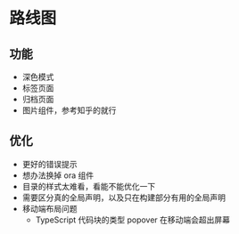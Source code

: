 # 路线图

## 功能

- 深色模式
- 标签页面
- 归档页面
- 图片组件，参考知乎的就行

## 优化

- 更好的错误提示
- 想办法换掉 ora 组件
- 目录的样式太难看，看能不能优化一下
- 需要区分真的全局声明，以及只在构建部分有用的全局声明
- 移动端布局问题
  - TypeScript 代码块的类型 popover 在移动端会超出屏幕
